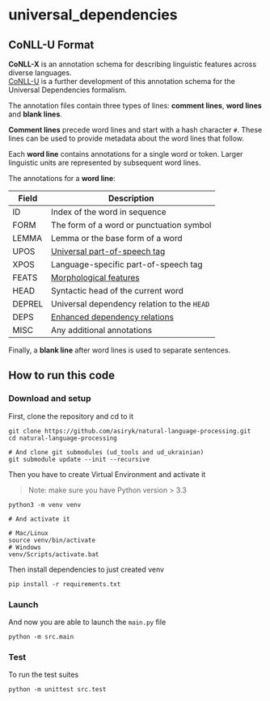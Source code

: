 # universal_dependencies

## CoNLL-U Format

**CoNLL-X** is an annotation schema for describing linguistic features across diverse languages.  
[CoNLL-U](https://universaldependencies.org/format.html) is a further development of this annotation schema
for the Universal Dependencies formalism.

The annotation files contain three types of lines: **comment lines**, **word lines** and **blank lines**.

**Comment lines** precede word lines and start with a hash character `#`.
These lines can be used to provide metadata about the word lines that follow.

Each **word line** contains annotations for a single word or token. Larger linguistic units are represented
by subsequent word lines.

The annotations for a **word line**:

| **Field** | **Description**                                                                                    |
|-----------|----------------------------------------------------------------------------------------------------|
| ID        | Index of the word in sequence                                                                      |
| FORM      | The form of a word or punctuation symbol                                                           |
| LEMMA     | Lemma or the base form of a word                                                                   |
| UPOS      | [Universal part-of-speech tag](https://universaldependencies.org/u/pos/)                           |
| XPOS      | Language-specific part-of-speech tag                                                               |
| FEATS     | [Morphological features](https://universaldependencies.org/u/feat/index.html)                      |
| HEAD      | Syntactic head of the current word                                                                 |
| DEPREL    | Universal dependency relation to the `HEAD`                                                        |
| DEPS      | [Enhanced dependency relations](https://universaldependencies.org/u/overview/enhanced-syntax.html) |
| MISC      | Any additional annotations                                                                         |

Finally, a **blank line** after word lines is used to separate sentences.

## How to run this code

### Download and setup

First, clone the repository and cd to it

```shell
git clone https://github.com/asiryk/natural-language-processing.git
cd natural-language-processing

# And clone git submodules (ud_tools and ud_ukrainian)
git submodule update --init --recursive
```

Then you have to create Virtual Environment and activate it

> Note: make sure you have Python version > 3.3

```shell
python3 -m venv venv 

# And activate it

# Mac/Linux
source venv/bin/activate
# Windows 
venv/Scripts/activate.bat
```

Then install dependencies to just created venv

```shell
pip install -r requirements.txt
```

### Launch

And now you are able to launch the `main.py` file

```shell
python -m src.main
```

### Test

To run the test suites

```shell
python -m unittest src.test
```
